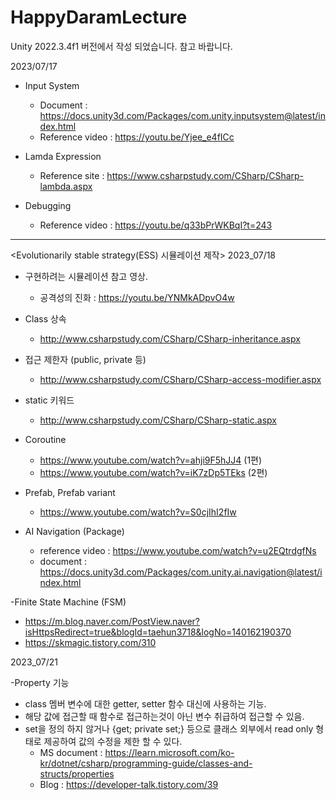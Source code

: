 # HappyDaramLecture

Unity 2022.3.4f1 버전에서 작성 되었습니다. 참고 바랍니다.


2023/07/17

- Input System
  - Document : https://docs.unity3d.com/Packages/com.unity.inputsystem@latest/index.html
  - Reference video : https://youtu.be/Yjee_e4fICc
 
- Lamda Expression
  - Reference site : https://www.csharpstudy.com/CSharp/CSharp-lambda.aspx
 
- Debugging
  - Reference video : https://youtu.be/q33bPrWKBqI?t=243

------------------------------------------------------------------------------------------------------------------

<Evolutionarily stable strategy(ESS) 시뮬레이션 제작>
2023_07/18

- 구현하려는 시뮬레이션 참고 영상.
  - 공격성의 진화 : https://youtu.be/YNMkADpvO4w

- Class 상속
  - http://www.csharpstudy.com/CSharp/CSharp-inheritance.aspx
 
- 접근 제한자 (public, private 등)
  - http://www.csharpstudy.com/CSharp/CSharp-access-modifier.aspx

- static 키워드
  - http://www.csharpstudy.com/CSharp/CSharp-static.aspx
 
- Coroutine
  - https://www.youtube.com/watch?v=ahji9F5hJJ4  (1편)
  - https://www.youtube.com/watch?v=iK7zDp5TEks  (2편)
  
- Prefab, Prefab variant
  - https://www.youtube.com/watch?v=S0cjIhI2fIw
 
- AI Navigation (Package)
  - reference video : https://www.youtube.com/watch?v=u2EQtrdgfNs
  - document : https://docs.unity3d.com/Packages/com.unity.ai.navigation@latest/index.html

-Finite State Machine (FSM)
  - https://m.blog.naver.com/PostView.naver?isHttpsRedirect=true&blogId=taehun3718&logNo=140162190370
  - https://skmagic.tistory.com/310

2023_07/21

-Property 기능
  - class 멤버 변수에 대한 getter, setter 함수 대신에 사용하는 기능.
  - 해당 값에 접근할 때 함수로 접근하는것이 아닌 변수 취급하여 접근할 수 있음.
  - set을 정의 하지 않거나 {get; private set;} 등으로 클래스 외부에서 read only 형태로 제공하여 값의 수정을 제한 할 수 있다.
    - MS document : https://learn.microsoft.com/ko-kr/dotnet/csharp/programming-guide/classes-and-structs/properties
    - Blog : https://developer-talk.tistory.com/39

